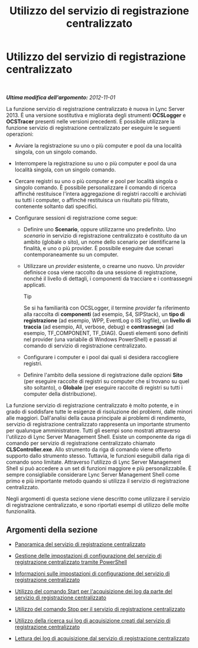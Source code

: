 ﻿---
title: Utilizzo del servizio di registrazione centralizzato
TOCTitle: Utilizzo del servizio di registrazione centralizzato
ms:assetid: 7b05aaef-f0ea-4649-ba8a-02e68b0cdf23
ms:mtpsurl: https://technet.microsoft.com/it-it/library/JJ688101(v=OCS.15)
ms:contentKeyID: 49887618
ms.date: 08/24/2015
mtps_version: v=OCS.15
ms.translationtype: HT
---

# Utilizzo del servizio di registrazione centralizzato

 

_**Ultima modifica dell'argomento:** 2012-11-01_

La funzione servizio di registrazione centralizzato è nuova in Lync Server 2013. È una versione sostitutiva e migliorata degli strumenti **OCSLogger** e **OCSTracer** presenti nelle versioni precedenti. È possibile utilizzare la funzione servizio di registrazione centralizzato per eseguire le seguenti operazioni:

  - Avviare la registrazione su uno o più computer e pool da una località singola, con un singolo comando.

  - Interrompere la registrazione su uno o più computer e pool da una località singola, con un singolo comando.

  - Cercare registri su uno o più computer e pool per località singola o singolo comando. È possibile personalizzare il comando di ricerca affinché restituisce l'intera aggregazione di registri raccolti e archiviati su tutti i computer, o affinché restituisca un risultato più filtrato, contenente soltanto dati specifici.

  - Configurare sessioni di registrazione come segue:
    
      - Definire uno **Scenario**, oppure utilizzarne uno predefinito. Uno *scenario* in servizio di registrazione centralizzato è costituito da un ambito (globale o sito), un nome dello scenario per identificarne la finalità, e uno o più provider. È possibile eseguire due scenari contemporaneamente su un computer.
    
      - Utilizzare un *provider* esistente, o crearne uno nuovo. Un *provider* definisce cosa viene raccolto da una sessione di registrazione, nonché il livello di dettagli, i componenti da tracciare e i contrassegni applicati.
        
        > [!TIP]  
        > Se si ha familiarità con OCSLogger, il termine <em>provider</em> fa riferimento alla raccolta di <strong>componenti</strong> (ad esempio, S4, SIPStack), un <strong>tipo di registrazione</strong> (ad esempio, WPP, EventLog o IIS logfile), un <strong>livello di traccia</strong> (ad esempio, All, verbose, debug) e <strong>contrassegni</strong> (ad esempio, TF_COMPONENT, TF_DIAG). Questi elementi sono definiti nel provider (una variabile di Windows PowerShell) e passati al comando di servizio di registrazione centralizzato.    
      - Configurare i computer e i pool dai quali si desidera raccogliere registri.
    
      - Definire l'ambito della sessione di registrazione dalle opzioni **Sito** (per eseguire raccolte di registri su computer che si trovano su quel sito soltanto), o **Globale** (per eseguire raccolte di registri su tutti i computer della distribuzione).

La funzione servizio di registrazione centralizzato è molto potente, e in grado di soddisfare tutte le esigenze di risoluzione dei problemi, dalle minori alle maggiori. Dall'analisi della causa principale ai problemi di rendimento, servizio di registrazione centralizzato rappresenta un importante strumento per qualunque amministratore. Tutti gli esempi sono mostrati attraverso l'utilizzo di Lync Server Management Shell. Esiste un componente da riga di comando per servizio di registrazione centralizzato chiamato **CLSController.exe**. Allo strumento da riga di comando viene offerto supporto dallo strumento stesso. Tuttavia, le funzioni eseguibili dalla riga di comando sono limitate. Attraverso l'utilizzo di Lync Server Management Shell si può accedere a un set di funzioni maggiore e più personalizzabile. È sempre consigliabile considerare Lync Server Management Shell come primo e più importante metodo quando si utilizza il servizio di registrazione centralizzato.

Negli argomenti di questa sezione viene descritto come utilizzare il servizio di registrazione centralizzato, e sono riportati esempi di utilizzo delle molte funzionalità.

## Argomenti della sezione

  - [Panoramica del servizio di registrazione centralizzato](lync-server-2013-overview-of-the-centralized-logging-service.md)

  - [Gestione delle impostazioni di configurazione del servizio di registrazione centralizzato tramite PowerShell](lync-server-2013-managing-the-centralized-logging-service-configuration-settings.md)

  - [Informazioni sulle impostazioni di configurazione del servizio di registrazione centralizzato](lync-server-2013-understanding-centralized-logging-service-configuration-settings.md)

  - [Utilizzo del comando Start per l'acquisizione dei log da parte del servizio di registrazione centralizzato](lync-server-2013-using-start-for-the-centralized-logging-service-to-capture-logs.md)

  - [Utilizzo del comando Stop per il servizio di registrazione centralizzato](lync-server-2013-using-stop-for-the-centralized-logging-service.md)

  - [Utilizzo della ricerca sui log di acquisizione creati dal servizio di registrazione centralizzato](lync-server-2013-using-search-on-capture-logs-created-by-the-centralized-logging-service.md)

  - [Lettura dei log di acquisizione dal servizio di registrazione centralizzato](lync-server-2013-reading-capture-logs-from-the-centralized-logging-service.md)


